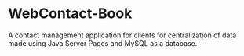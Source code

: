 # WebContact-Book
A contact management  application for clients for centralization of data made using Java Server Pages and MySQL as a  database.
